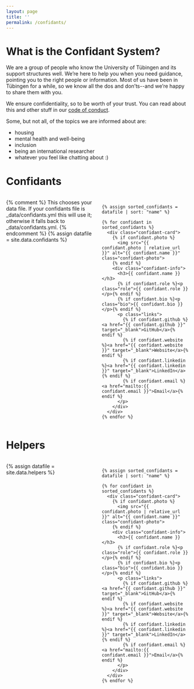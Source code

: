 ```yaml
---
layout: page
title: ''
permalink: /confidants/
---
```


# What is the Confidant System?

We are a group of people who know the University of Tübingen and its support structures well. We’re here to help you when you need guidance, pointing you to the right people or information. Most of us have been in Tübingen for a while, so we know all the dos and don’ts--and we’re happy to share them with you.

We ensure confidentiality, so to be worth of your trust. You can read about this and other stuff in our [code of conduct](https://drive.google.com/file/d/1M7SegFyINVURnOB5UZmIYnSHj3CJcc_n/view?usp=sharing).

Some, but not all, of the topics we are informed about are:
- housing
- mental health and well-being
- inclusion
- being an international researcher
- whatever you feel like chatting about :)

# Confidants

<style>
/* Inline styles for the confidants board (kept on this page only) */
.confidants-board {
  display: flex;
  justify-content: center;
  margin: 2rem 0;
}
.confidant-container {
  display: grid;
  grid-template-columns: repeat(auto-fit, minmax(240px, 1fr));
  gap: 1.25rem;
  width: 100%;
  max-width: 1100px;
  align-items: start;
  justify-items: center;
}
.confidant-card {
  background: #f8f9fa;
  border-radius: 10px;
  padding: 1.25rem;
  text-align: center;
  box-shadow: 0 4px 8px rgba(0,0,0,0.06);
  width: 100%;
  max-width: 320px;
}
.confidant-photo {
  width: 150px;
  height: 150px;
  border-radius: 50%;
  object-fit: cover;
  margin-bottom: 0.75rem;
}
.confidant-info h3 { margin: 0.35rem 0; font-size: 1.1rem; }
.confidant-info p.role { margin: 0.25rem 0; color: #666; font-size: 0.95rem; }
.confidant-info p.bio { font-size: 0.95rem; color: #444; margin-top: 0.5rem; }
.confidant-info .links { margin-top: 0.5rem; }
.confidant-info .links a { margin: 0 0.35rem; text-decoration: none; font-size: 0.9rem; }
@media (max-width: 480px) { .confidant-photo { width: 120px; height: 120px; } }
</style>

<div class="confidants-board">
  <div class="confidant-container">
    {% comment %}
      This chooses your data file. If your confidants file is _data/confidants.yml this will use it;
      otherwise it falls back to _data/confidants.yml.
    {% endcomment %}
    {% assign datafile = site.data.confidants %}

    {% assign sorted_confidants = datafile | sort: "name" %}

    {% for confidant in sorted_confidants %}
      <div class="confidant-card">
        {% if confidant.photo %}
          <img src="{{ confidant.photo | relative_url }}" alt="{{ confidant.name }}" class="confidant-photo">
        {% endif %}
        <div class="confidant-info">
          <h3>{{ confidant.name }}</h3>
          {% if confidant.role %}<p class="role">{{ confidant.role }}</p>{% endif %}
          {% if confidant.bio %}<p class="bio">{{ confidant.bio }}</p>{% endif %}
          <p class="links">
            {% if confidant.github %}<a href="{{ confidant.github }}" target="_blank">GitHub</a>{% endif %}
            {% if confidant.website %}<a href="{{ confidant.website }}" target="_blank">Website</a>{% endif %}
            {% if confidant.linkedin %}<a href="{{ confidant.linkedin }}" target="_blank">LinkedIn</a>{% endif %}
            {% if confidant.email %}<a href="mailto:{{ confidant.email }}">Email</a>{% endif %}
          </p>
        </div>
      </div>
    {% endfor %}
  </div>
</div>

# Helpers

<div class="confidants-board">
  <div class="confidant-container">
    {% assign datafile = site.data.helpers %}

    {% assign sorted_confidants = datafile | sort: "name" %}

    {% for confidant in sorted_confidants %}
      <div class="confidant-card">
        {% if confidant.photo %}
          <img src="{{ confidant.photo | relative_url }}" alt="{{ confidant.name }}" class="confidant-photo">
        {% endif %}
        <div class="confidant-info">
          <h3>{{ confidant.name }}</h3>
          {% if confidant.role %}<p class="role">{{ confidant.role }}</p>{% endif %}
          {% if confidant.bio %}<p class="bio">{{ confidant.bio }}</p>{% endif %}
          <p class="links">
            {% if confidant.github %}<a href="{{ confidant.github }}" target="_blank">GitHub</a>{% endif %}
            {% if confidant.website %}<a href="{{ confidant.website }}" target="_blank">Website</a>{% endif %}
            {% if confidant.linkedin %}<a href="{{ confidant.linkedin }}" target="_blank">LinkedIn</a>{% endif %}
            {% if confidant.email %}<a href="mailto:{{ confidant.email }}">Email</a>{% endif %}
          </p>
        </div>
      </div>
    {% endfor %}
  </div>
</div>
